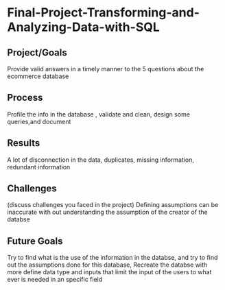 # Final-Project-Transforming-and-Analyzing-Data-with-SQL

## Project/Goals
Provide valid answers in a timely manner to the 5 questions about the ecommerce database 

## Process
Profile the info in the database , validate and clean, design some queries,and document


## Results
 A lot of disconnection in the data, duplicates, missing information, redundant information


## Challenges 
(discuss challenges you faced in the project)
Defining assumptions can be inaccurate with out understanding the assumption of the creator of the databse

## Future Goals
 Try to find what is the use of the information in the databse, 
 and try to find out the assumptions done for this database,
 Recreate the databse with more define data type and inputs  that limit the input of the users to what ever is needed in an specific field 
